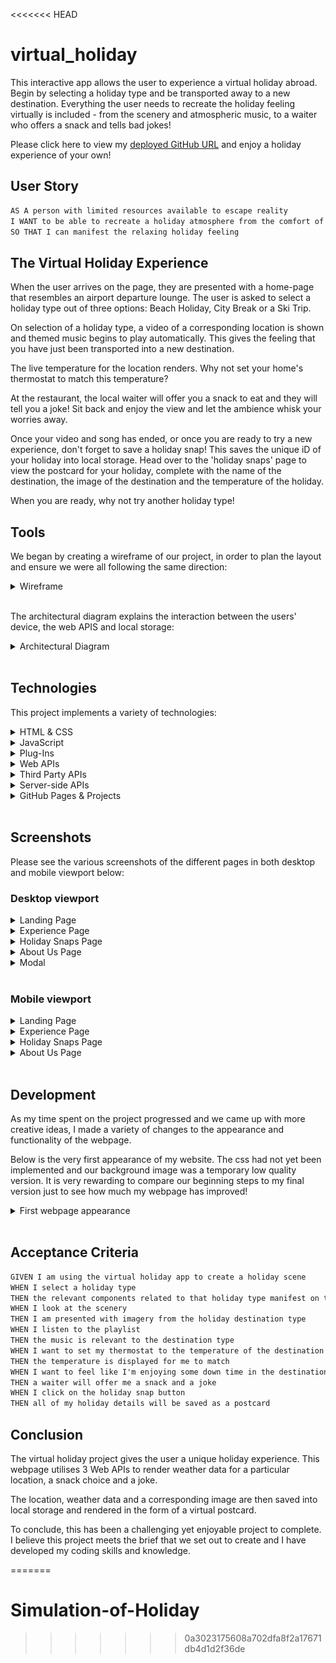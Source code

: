 <<<<<<< HEAD
# virtual_holiday

This interactive app allows the user to experience a virtual holiday abroad. Begin by selecting a holiday type and be transported away to a new destination. Everything the user needs to recreate the holiday feeling virtually is included - from the scenery and atmospheric music, to a waiter who offers a snack and tells bad jokes!

Please click here to view my [deployed GitHub URL](https://kris1825.github.io/flight-simulator/) and enjoy a holiday experience of your own!



## User Story

```md
AS A person with limited resources available to escape reality
I WANT to be able to recreate a holiday atmosphere from the comfort of my own home
SO THAT I can manifest the relaxing holiday feeling
```

## The Virtual Holiday Experience

When the user arrives on the page, they are presented with a home-page that resembles an airport departure lounge. The user is asked to select a holiday type out of three options: Beach Holiday, City Break or a Ski Trip.

On selection of a holiday type, a video of a corresponding location is shown and themed music begins to play automatically. This gives the feeling that you have just been transported into a new destination.

The live temperature for the location renders. Why not set your home's thermostat to match this temperature?

At the restaurant, the local waiter will offer you a snack to eat and they will tell you a joke! Sit back and enjoy the view and let the ambience whisk your worries away.

Once your video and song has ended, or once you are ready to try a new experience, don't forget to save a holiday snap! This saves the unique iD of your holiday into local storage. Head over to the 'holiday snaps' page to view the postcard for your holiday, complete with the name of the destination, the image of the destination and the temperature of the holiday.

When you are ready, why not try another holiday type!

## Tools

We began by creating a wireframe of our project, in order to plan the layout and ensure we were all following the same direction:

<details>
<summary>Wireframe</summary>

![experience-page](./assets/screenshots/wireframe.png)

</details>
</br>

The architectural diagram explains the interaction between the users' device, the web APIS and local storage:

<details>
<summary>Architectural Diagram</summary>

![experience-page](./assets/screenshots/ad.png)

</details>
</br>

## Technologies

This project implements a variety of technologies:

<details>
<summary>HTML & CSS</summary>
- Video
- Audio
- Bulma frameworks
- Media queries
- Variables
- Responsiveness
- FontAwesome
</details>

<details>
<summary>JavaScript</summary>
  - Event Listeners
  - Template Strings
  - Conditional Statements
</details>

<details>
<summary>Plug-Ins</summary>
  - Typewriter
  - Unique IDs
</details>

<details>
<summary>Web APIs</summary>
  - Document Object Model
  - Local Storage
  - SnacksAPI, WeatherAPI & PapaJokeAPI
</details>

<details>
<summary>Third Party APIs</summary>
  - jQuery
  - OneCall Weather
  - Rapid API
  - FontAwesome
</details>

<details>
<summary>Server-side APIs</summary>
  - Fetch
</details>

<details>
<summary>GitHub Pages & Projects</summary>
  - Kanban board
  - Tickets
  - Assignees
</details>
</br>

## Screenshots

Please see the various screenshots of the different pages in both desktop and mobile viewport below:

### Desktop viewport

<details>
<summary>Landing Page</summary>

![landing-page](./assets/screenshots/landing-desktop.png)

</details>

<details>
<summary>Experience Page</summary>

![experience-page](./assets/screenshots/experience-desktop.png)

</details>

<details>
<summary>Holiday Snaps Page</summary>

![snaps-page](./assets/screenshots/snaps-desktop.png)

</details>

<details>
<summary>About Us Page</summary>

![about-us-page](./assets/screenshots/about-us-desktop.png)

</details>

<details>
<summary>Modal</summary>

![modal](./assets/screenshots/modal.png)

</details>
</br>

### Mobile viewport

<details>
<summary>Landing Page</summary>

![landing-page](./assets/screenshots/landing-mob.png)

</details>

<details>
<summary>Experience Page</summary>

![experience-page](./assets/screenshots/experience-mobile.png)

</details>

<details>
<summary>Holiday Snaps Page</summary>

![snaps-page](./assets/screenshots/snaps-mobile.png)

</details>

<details>
<summary>About Us Page</summary>

![about-us-page](./assets/screenshots/about-us-mobile.png)

</details>

</br>

## Development

As my time spent on the project progressed and we came up with more creative ideas, I made a variety of changes to the appearance and functionality of the webpage.

Below is the very first appearance of my website. The css had not yet been implemented and our background image was a temporary low quality version. It is very rewarding to compare our beginning steps to my final version just to see how much my webpage has improved!

<details>
<summary>First webpage appearance</summary>

![about-us-page](./assets/screenshots/first-page.png)

</details>

</br>

## Acceptance Criteria

```md
GIVEN I am using the virtual holiday app to create a holiday scene
WHEN I select a holiday type
THEN the relevant components related to that holiday type manifest on the page
WHEN I look at the scenery
THEN I am presented with imagery from the holiday destination type
WHEN I listen to the playlist
THEN the music is relevant to the destination type
WHEN I want to set my thermostat to the temperature of the destination
THEN the temperature is displayed for me to match
WHEN I want to feel like I'm enjoying some down time in the destination
THEN a waiter will offer me a snack and a joke
WHEN I click on the holiday snap button
THEN all of my holiday details will be saved as a postcard
```

## Conclusion

The virtual holiday project gives the user a unique holiday experience. This webpage utilises 3 Web APIs to render weather data for a particular location, a snack choice and a joke.

The location, weather data and a corresponding image are then saved into local storage and rendered in the form of a virtual postcard.

To conclude, this has been a challenging yet enjoyable project to complete. I believe this project meets the brief that we set out to create and I have developed my coding skills and knowledge.

=======
# Simulation-of-Holiday
>>>>>>> 0a3023175608a702dfa8f2a17671db4d1d2f36de
